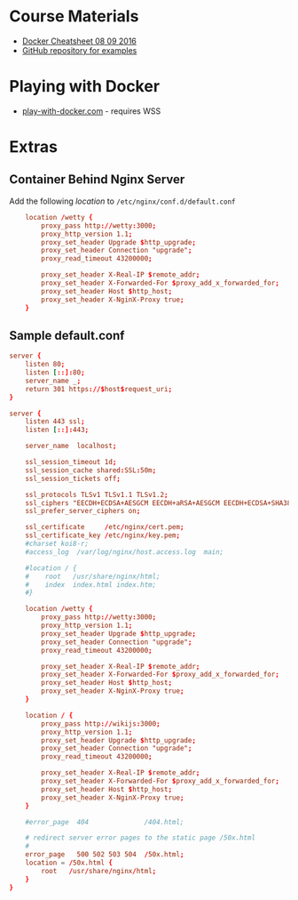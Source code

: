 <!-- TITLE: Docker Workshop -->
<!-- SUBTITLE: Commands, links, snippets, etc. -->

# Course Materials
- [Docker Cheatsheet 08 09 2016](/uploads/docker/docker-cheatsheet-08-09-2016-0.pdf "Docker Cheatsheet 08 09 2016 0")
- [GitHub repository for examples](https://github.com/bretfisher/udemy-docker-mastery)

# Playing with Docker
- [play-with-docker.com](https://labs.play-with-docker.com) - requires WSS

# Extras
## Container Behind Nginx Server

Add the following *location* to `/etc/nginx/conf.d/default.conf`

```conf
    location /wetty {
        proxy_pass http://wetty:3000;
        proxy_http_version 1.1;
        proxy_set_header Upgrade $http_upgrade;
        proxy_set_header Connection "upgrade";
        proxy_read_timeout 43200000;

        proxy_set_header X-Real-IP $remote_addr;
        proxy_set_header X-Forwarded-For $proxy_add_x_forwarded_for;
        proxy_set_header Host $http_host;
        proxy_set_header X-NginX-Proxy true;
    }
```

## Sample default.conf

```conf
server {
    listen 80;
    listen [::]:80;
    server_name _;
    return 301 https://$host$request_uri;
}

server {
    listen 443 ssl;
    listen [::]:443;

    server_name  localhost;

    ssl_session_timeout 1d;
    ssl_session_cache shared:SSL:50m;
    ssl_session_tickets off;

    ssl_protocols TLSv1 TLSv1.1 TLSv1.2;
    ssl_ciphers "EECDH+ECDSA+AESGCM EECDH+aRSA+AESGCM EECDH+ECDSA+SHA384 EECDH+ECDSA+SHA256 EECDH+aRSA+SHA384 EECDH+aRSA+SHA256 EECDH EDH+aRSA !RC4 !aNULL !eNULL !LOW !3DES !MD5 !EXP !PSK !SRP !DSS";
    ssl_prefer_server_ciphers on;

    ssl_certificate     /etc/nginx/cert.pem;
    ssl_certificate_key /etc/nginx/key.pem;
    #charset koi8-r;
    #access_log  /var/log/nginx/host.access.log  main;

    #location / {
    #    root   /usr/share/nginx/html;
    #    index  index.html index.htm;
    #}

    location /wetty {
        proxy_pass http://wetty:3000;
        proxy_http_version 1.1;
        proxy_set_header Upgrade $http_upgrade;
        proxy_set_header Connection "upgrade";
        proxy_read_timeout 43200000;

        proxy_set_header X-Real-IP $remote_addr;
        proxy_set_header X-Forwarded-For $proxy_add_x_forwarded_for;
        proxy_set_header Host $http_host;
        proxy_set_header X-NginX-Proxy true;
    }

    location / {
        proxy_pass http://wikijs:3000;
        proxy_http_version 1.1;
        proxy_set_header Upgrade $http_upgrade;
        proxy_set_header Connection "upgrade";
        proxy_read_timeout 43200000;

        proxy_set_header X-Real-IP $remote_addr;
        proxy_set_header X-Forwarded-For $proxy_add_x_forwarded_for;
        proxy_set_header Host $http_host;
        proxy_set_header X-NginX-Proxy true;
    }

    #error_page  404              /404.html;

    # redirect server error pages to the static page /50x.html
    #
    error_page   500 502 503 504  /50x.html;
    location = /50x.html {
        root   /usr/share/nginx/html;
    }
}
```